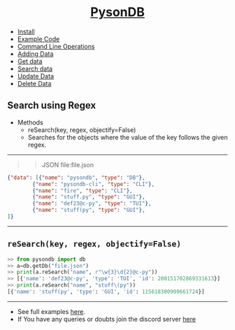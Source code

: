 <h1 align="center"><u>PysonDB</u></h1>

* [Install](https://github.com/fredysomy/pysonDB) 
* [Example Code](https://github.com/fredysomy/pysonDB/tree/master/example) 
* [Command Line Operations](https://fredysomy.me/pysonDB/docs/cli) 
* [Adding Data](https://fredysomy.me/pysonDB/docs/add) 
* [Get data](https://fredysomy.me/pysonDB/docs/get) 
* [Search data](https://fredysomy.me/pysonDB/docs/re_search) 
* [Update Data](https://fredysomy.me/pysonDB/docs/update) 
* [Delete Data](https://fredysomy.me/pysonDB/docs/delete)

<h2>Search using Regex</h2>

* Methods
  * reSearch(key, regex, objectify=False)
  * Searches for the objects where the value of the key follows the given regex. 

***

>>JSON file:file.json

```json
{"data": [{"name": "pysondb", "type": "DB"},
        {"name": "pysondb-cli", "type": "CLI"},
        {"name": "fire", "type": "CLI"},
        {"name": "stuff.py", "type": "GUI"},
        {"name": "def23@c-py", "type": "TUI"},
        {"name": "stuff(py", "type": "GUI"},
]}
```

***  

<h2><code>reSearch(key, regex, objectify=False)</code></h2>

```python
>> from pysondb import db
>> a=db.getDb("file.json")
>> print(a.reSearch("name", r"\w{3}\d{2}@c-py"))
>> [{'name': 'def23@c-py', 'type': 'TUI', 'id': 200151702869331613}]
>> print(a.reSearch("name", "stuff\(py"))
[{'name': 'stuff(py', 'type': 'GUI', 'id': 115618300909661724}]

```

***

* See full examples [here](https://github.com/fredysomy/pysonDB/example).
* If You have any queries or doubts join the discord server [here](https://discord.gg/SZyk2dCgwg)